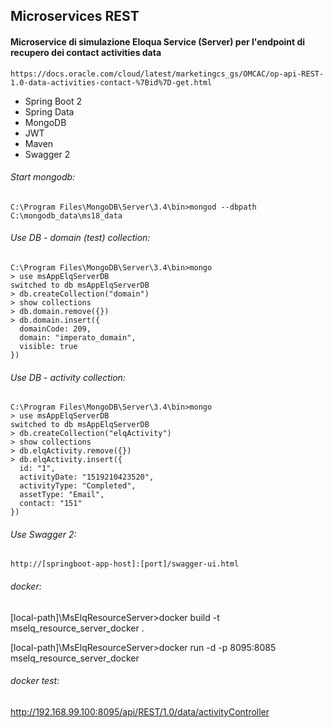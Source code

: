 ## Microservices REST

#### Microservice di simulazione Eloqua Service (Server) per l'endpoint di recupero dei contact activities data 

```
https://docs.oracle.com/cloud/latest/marketingcs_gs/OMCAC/op-api-REST-1.0-data-activities-contact-%7Bid%7D-get.html
```

* Spring Boot 2
* Spring Data
* MongoDB
* JWT
* Maven
* Swagger 2
  
###### Start mongodb:

```
C:\Program Files\MongoDB\Server\3.4\bin>mongod --dbpath C:\mongodb_data\ms18_data
```

###### Use DB - domain (test) collection:

```
C:\Program Files\MongoDB\Server\3.4\bin>mongo
> use msAppElqServerDB
switched to db msAppElqServerDB
> db.createCollection("domain")
> show collections
> db.domain.remove({})
> db.domain.insert({
  domainCode: 209,
  domain: "imperato_domain",
  visible: true
})
```

###### Use DB - activity collection:

```
C:\Program Files\MongoDB\Server\3.4\bin>mongo
> use msAppElqServerDB
switched to db msAppElqServerDB
> db.createCollection("elqActivity")
> show collections
> db.elqActivity.remove({})
> db.elqActivity.insert({
  id: "1",
  activityDate: "1519210423520",
  activityType: "Completed",
  assetType: "Email",
  contact: "151"
})
```

###### Use Swagger 2:

```
http://[springboot-app-host]:[port]/swagger-ui.html
```

###### docker:
[local-path]\MsElqResourceServer>docker build -t mselq_resource_server_docker .

[local-path]\MsElqResourceServer>docker run -d -p 8095:8085 mselq_resource_server_docker

###### docker test:
http://192.168.99.100:8095/api/REST/1.0/data/activityController